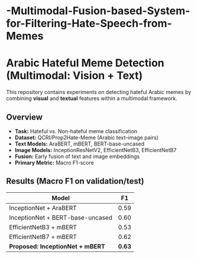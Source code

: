 # -Multimodal-Fusion-based-System-for-Filtering-Hate-Speech-from-Memes


# Arabic Hateful Meme Detection (Multimodal: Vision + Text)

This repository contains experiments on detecting hateful Arabic memes by combining **visual** and **textual** features within a multimodal framework.

## Overview
- **Task:** Hateful vs. Non-hateful meme classification  
- **Dataset:** QCRI/Prop2Hate-Meme (Arabic text–image pairs)  
- **Text Models:** AraBERT, mBERT, BERT-base-uncased  
- **Image Models:** InceptionResNetV2, EfficientNetB3, EfficientNetB7  
- **Fusion:** Early fusion of text and image embeddings  
- **Primary Metric:** Macro F1-score  

## Results (Macro F1 on validation/test)
| Model                            | F1  |
|----------------------------------|-----|
| InceptionNet + AraBERT           | 0.59 |
| InceptionNet + BERT-base-uncased | 0.60 |
| EfficientNetB3 + mBERT           | 0.53 |
| EfficientNetB7 + mBERT           | 0.62 |
| **Proposed: InceptionNet + mBERT** | **0.63** |

